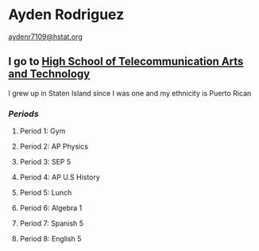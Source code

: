 # Ayden Rodriguez

aydenr7109@hstat.org

## I go to [High School of Telecommunication Arts and Technology](http://www.hstat.org/)

I grew up in Staten Island since I was one and my ethnicity is Puerto Rican

### _Periods_

1. Period 1: Gym

2. Period 2: AP Physics

3. Period 3: SEP 5

4. Period 4: AP U.S History

5. Period 5: Lunch

6. Period 6: Algebra 1

7. Period 7: Spanish 5

8. Period 8: English 5

